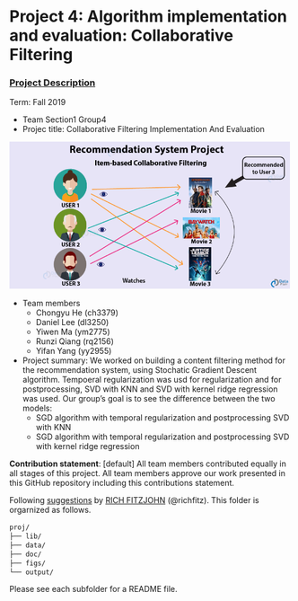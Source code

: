 # Project 4: Algorithm implementation and evaluation: Collaborative Filtering

### [Project Description](doc/project4_desc.md)

Term: Fall 2019

+ Team Section1 Group4
+ Projec title: Collaborative Filtering Implementation And Evaluation 
<img src="figs/colab.png" alt="collaborative filtering" width="500"/>

+ Team members
	+ Chongyu He (ch3379)
	+ Daniel Lee (dl3250)
	+ Yiwen Ma (ym2775)
	+ Runzi Qiang (rq2156)
	+ Yifan Yang (yy2955)
+ Project summary: 
We worked on building a content filtering method for the recommendation system, using Stochatic Gradient Descent algorithm. Tempoeral regularization was usd for regularization and for postprocessing, SVD with KNN and SVD with kernel ridge regression was used.
Our group’s goal is to see the difference between the two models:
	- SGD algorithm with temporal regularization and postprocessing SVD with KNN
	- SGD algorithm with temporal regularization and postprocessing SVD with kernel ridge regression

	

**Contribution statement**: [default] All team members contributed equally in all stages of this project. All team members approve our work presented in this GitHub repository including this contributions statement. 

Following [suggestions](http://nicercode.github.io/blog/2013-04-05-projects/) by [RICH FITZJOHN](http://nicercode.github.io/about/#Team) (@richfitz). This folder is orgarnized as follows.

```
proj/
├── lib/
├── data/
├── doc/
├── figs/
└── output/
```

Please see each subfolder for a README file.
